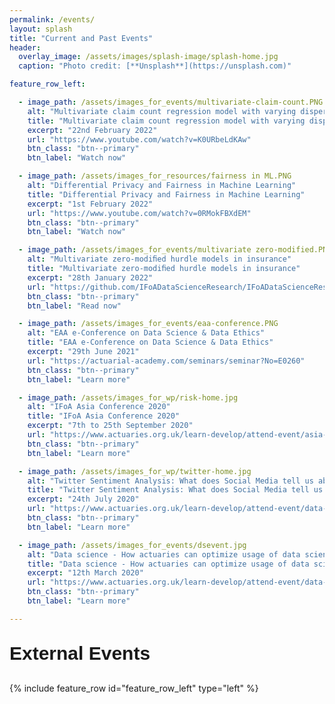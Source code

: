 ```yaml
---
permalink: /events/
layout: splash
title: "Current and Past Events"
header:
  overlay_image: /assets/images/splash-image/splash-home.jpg
  caption: "Photo credit: [**Unsplash**](https://unsplash.com)"

feature_row_left:

  - image_path: /assets/images_for_events/multivariate-claim-count.PNG
    alt: "Multivariate claim count regression model with varying dispersion and dependence parameters"
    title: "Multivariate claim count regression model with varying dispersion and dependence parameters"
    excerpt: "22nd February 2022"
    url: "https://www.youtube.com/watch?v=K0URbeLdKAw"
    btn_class: "btn--primary"
    btn_label: "Watch now"

  - image_path: /assets/images_for_resources/fairness in ML.PNG
    alt: "Differential Privacy and Fairness in Machine Learning"
    title: "Differential Privacy and Fairness in Machine Learning"
    excerpt: "1st February 2022"
    url: "https://www.youtube.com/watch?v=0RMokFBXdEM"
    btn_class: "btn--primary"
    btn_label: "Watch now"

  - image_path: /assets/images_for_events/multivariate zero-modified.PNG
    alt: "Multivariate zero-modiﬁed hurdle models in insurance"
    title: "Multivariate zero-modiﬁed hurdle models in insurance"
    excerpt: "28th January 2022"
    url: "https://github.com/IFoADataScienceResearch/IFoADataScienceResearch.github.io/raw/master/assets/pdfs/Multivariate%20zero-modified%20hurdle%20models%20in%20insurance.pdf"
    btn_class: "btn--primary"
    btn_label: "Read now"

  - image_path: /assets/images_for_events/eaa-conference.PNG
    alt: "EAA e-Conference on Data Science & Data Ethics"
    title: "EAA e-Conference on Data Science & Data Ethics"
    excerpt: "29th June 2021"
    url: "https://actuarial-academy.com/seminars/seminar?No=E0260"
    btn_class: "btn--primary"
    btn_label: "Learn more"

  - image_path: /assets/images_for_wp/risk-home.jpg
    alt: "IFoA Asia Conference 2020"
    title: "IFoA Asia Conference 2020"
    excerpt: "7th to 25th September 2020"
    url: "https://www.actuaries.org.uk/learn-develop/attend-event/asia-conference-webinar-series/"
    btn_class: "btn--primary"
    btn_label: "Learn more"

  - image_path: /assets/images_for_wp/twitter-home.jpg
    alt: "Twitter Sentiment Analysis: What does Social Media tell us about coronavirus concerns in the UK?"
    title: "Twitter Sentiment Analysis: What does Social Media tell us about coronavirus concerns in the UK?"
    excerpt: "24th July 2020"
    url: "https://www.actuaries.org.uk/learn-develop/attend-event/data-science-how-actuaries-can-optimize-usage-data-science-techniques-within-their-sectors"
    btn_class: "btn--primary"
    btn_label: "Learn more"   

  - image_path: /assets/images_for_events/dsevent.jpg
    alt: "Data science - How actuaries can optimize usage of data science techniques within their sectors"
    title: "Data science - How actuaries can optimize usage of data science techniques within their sectors"
    excerpt: "12th March 2020"
    url: "https://www.actuaries.org.uk/learn-develop/attend-event/data-science-how-actuaries-can-optimize-usage-data-science-techniques-within-their-sectors"
    btn_class: "btn--primary"
    btn_label: "Learn more"

---
```


<p style="font-size:30px;font-family:arial"><b>External Events</b></p>
{% include feature_row id="feature_row_left" type="left" %}

